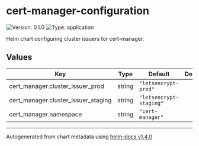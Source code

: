 # cert-manager-configuration

![Version: 0.1.0](https://img.shields.io/badge/Version-0.1.0-informational?style=flat-square) ![Type: application](https://img.shields.io/badge/Type-application-informational?style=flat-square)

Helm chart configuring cluster issuers for cert-manager.

## Values

| Key | Type | Default | Description |
|-----|------|---------|-------------|
| cert_manager.cluster_issuer_prod | string | `"letsencrypt-prod"` |  |
| cert_manager.cluster_issuer_staging | string | `"letsencrypt-staging"` |  |
| cert_manager.namespace | string | `"cert-manager"` |  |

----------------------------------------------
Autogenerated from chart metadata using [helm-docs v1.4.0](https://github.com/norwoodj/helm-docs/releases/v1.4.0)
